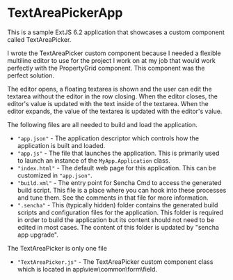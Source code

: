# TextAreaPickerApp

This is a sample ExtJS 6.2 application that showcases a custom component called TextAreaPicker. 

I wrote the TextAreaPicker custom component because I needed a flexible multiline editor to use for the project I work on at my job that would work perfectly with the PropertyGrid component. This component was the perfect solution. 

The editor opens, a floating textarea is shown and the user can edit the textarea without the editor in the row closing. When the editor closes, the editor's value is updated with the text inside of the textarea. When the editor expands, the value of the textarea is updated with the editor's value. 

The following files are all needed to build and load the application.

 - `"app.json"` - The application descriptor which controls how the application is
   built and loaded.
 - `"app.js"` - The file that launches the application. This is primarily used to
   launch an instance of the `MyApp.Application` class.
 - `"index.html"` - The default web page for this application. This can be customized
   in `"app.json"`.
 - `"build.xml"` - The entry point for Sencha Cmd to access the generated build
   script. This file is a place where you can hook into these processes and tune
   them. See the comments in that file for more information.
 - `".sencha"` - This (typically hidden) folder contains the generated build scripts
   and configuration files for the application. This folder is required in order to
   build the application but its content should not need to be edited in most cases.
   The content of this folder is updated by "sencha app upgrade".

The TextAreaPicker is only one file
 - `"TextAreaPicker.js"` - The TextAreaPicker custom component class which is located in app\view\common\form\field\.